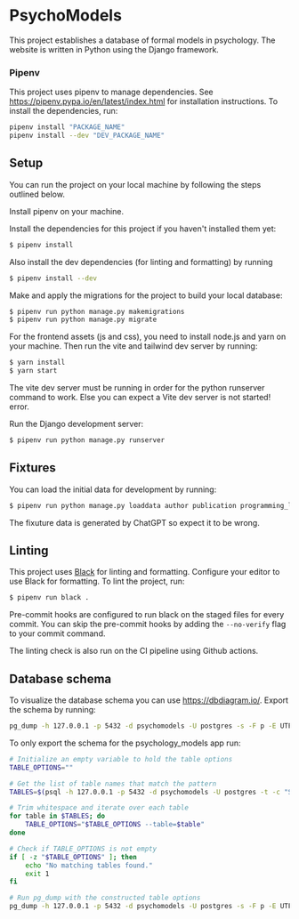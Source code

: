 # PsychoModels

This project establishes a database of formal models in psychology.
The website is written in Python using the Django framework.

### Pipenv

This project uses pipenv to manage dependencies. See https://pipenv.pypa.io/en/latest/index.html for installation
instructions. To install the dependencies, run:

```bash
pipenv install "PACKAGE_NAME"
pipenv install --dev "DEV_PACKAGE_NAME"
```

## Setup

You can run the project on your local machine by following the steps outlined below.

Install pipenv on your machine.

Install the dependencies for this project if you haven't installed them yet:

```bash
$ pipenv install
```

Also install the dev dependencies (for linting and formatting) by running

```bash
$ pipenv install --dev
```

Make and apply the migrations for the project to build your local database:

```bash
$ pipenv run python manage.py makemigrations
$ pipenv run python manage.py migrate
```

For the frontend assets (js and css), you need to install node.js and yarn on your machine. Then run the vite and
tailwind dev server by running:

```bash
$ yarn install
$ yarn start
```

The vite dev server must be running in order for the python runserver command to work. Else you can expect a Vite dev
server is not started! error.

Run the Django development server:

```bash
$ pipenv run python manage.py runserver
```

## Fixtures

You can load the initial data for development by running:

```bash
$ pipenv run python manage.py loaddata author publication programming_language software_package framework psychology_discipline
```

The fixuture data is generated by ChatGPT so expect it to be wrong.

## Linting

This project uses [Black]((https://github.com/psf/black)) for linting and formatting. Configure your editor to use Black
for formatting. To lint the project, run:

```bash
$ pipenv run black .
```

Pre-commit hooks are configured to run black on the staged files for every commit. You can skip the pre-commit hooks by
adding the `--no-verify` flag to your commit command.

The linting check is also run on the CI pipeline using Github actions.

## Database schema

To visualize the database schema you can use https://dbdiagram.io/. Export the schema by running:

```bash
pg_dump -h 127.0.0.1 -p 5432 -d psychomodels -U postgres -s -F p -E UTF-8 -f schema.sql
```

To only export the schema for the psychology_models app run:

```bash
# Initialize an empty variable to hold the table options
TABLE_OPTIONS=""

# Get the list of table names that match the pattern
TABLES=$(psql -h 127.0.0.1 -p 5432 -d psychomodels -U postgres -t -c "SELECT tablename FROM pg_tables WHERE tablename LIKE 'psychology_models_%';")

# Trim whitespace and iterate over each table
for table in $TABLES; do
    TABLE_OPTIONS="$TABLE_OPTIONS --table=$table"
done

# Check if TABLE_OPTIONS is not empty
if [ -z "$TABLE_OPTIONS" ]; then
    echo "No matching tables found."
    exit 1
fi

# Run pg_dump with the constructed table options
pg_dump -h 127.0.0.1 -p 5432 -d psychomodels -U postgres -s -F p -E UTF-8 -f schema.sql $TABLE_OPTIONS
```
